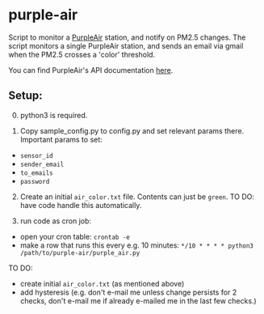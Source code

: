 # purple-air
Script to monitor a [PurpleAir](https://www.purpleair.com/) station, and notify on PM2.5 changes. The script monitors a single PurpleAir station, and sends an email via gmail when the PM2.5 crosses a 'color' threshold.

You can find PurpleAir's API documentation [here](https://docs.google.com/document/d/15ijz94dXJ-YAZLi9iZ_RaBwrZ4KtYeCy08goGBwnbCU/edit).

## Setup:

0. python3 is required.

1. Copy sample_config.py to config.py and set relevant params there. Important params to set:
* `sensor_id`
* `sender_email`
* `to_emails`
* `password`

2. Create an initial `air_color.txt` file. Contents can just be `green`. TO DO: have code handle this automatically.

3. run code as cron job:
* open your cron table: `crontab -e`
* make a row that runs this every e.g. 10 minutes: `*/10 * * * * python3 /path/to/purple-air/purple_air.py`

TO DO:
* create initial `air_color.txt` (as mentioned above)
* add hysteresis (e.g. don't e-mail me unless change persists for 2 checks, don't e-mail me if already e-mailed me in the last few checks.)
